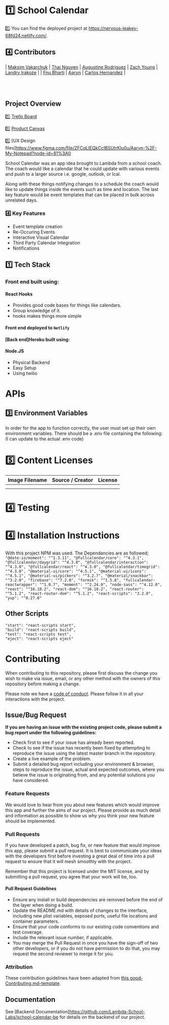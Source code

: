 
# 1️⃣ School Calendar

1️⃣ You can find the deployed project at https://nervous-leakey-68fd24.netlify.com/.

## 4️⃣ Contributors



|                                       [Maksim Vakarchuk](https://github.com/maks112v)                                        |                                       [Thai Nguyen](https://github.com/thaiq8nguyen)                                        |                                       [Augustine Rodriguez](https://github.com/arodri04)                                        |                                       [Zach Young](https://github.com/)                                        |                                       [Landry Irakoze](https://github.com/LandryIrakoze)                                        |
| [Fnu Bharti](https://github.com/bharti3bk) 
|                                       [Aaryn](https://github.com/)                                        |                                       [Carlos Hernandez](https://github.com/)                                        |  

<br>
<br>



## Project Overview

1️⃣ [Trello Board](https://trello.com/b/pLW0q0PL/main)

1️⃣ [Product Canvas](https://www.notion.so/School-Calendar-4f6d59c69ed5456c9b78174ac6292e00)

1️⃣ [UX Design files]https://www.figma.com/file/ZFCqLlEQkCcIBSUtrKIu0u/Aaryn-%2F-My-Notepad?node-id=81%3A0

School Calendar was an app idea brought to Lambda from a school coach. The coach would like a calendar that he could update with various events and push to a larger source i.e. google, outlook, or Ical.

Along with these things notifying changes to a schedule the coach would like to update things inside the events such as time and location. The last key feature would be event templates that can be placed in bulk across unrelated days.




### 4️⃣ Key Features

-    Event template creation
-    Re-Occuring Events
-    Interactive Visual Calendar
-    Third Party Calendar Integration
-    Notifications 

## 1️⃣ Tech Stack

### Front end built using:

#### React Hooks



-    Provides good code bases for things like calendars.
-    Group knowledge of it.
-    hooks makes things more simple




#### Front end deployed to `Netlify`

#### [Back end]Heroku built using:

#### Node.JS

-    Physical Backend
-    Easy Setup
-    Using twilio



# APIs



## 3️⃣ Environment Variables

In order for the app to function correctly, the user must set up their own environment variables. There should be a .env file containing the following: (I can update to the actual .env code)



# 5️⃣ Content Licenses



| Image Filename | Source / Creator | License                                                                      |
| -------------- | ---------------- | ---------------------------------------------------------------------------- |
|    |    |  |
|    |    |  |

# 4️⃣ Testing



# 4️⃣ Installation Instructions

With this project NPM was used. The Dependancies are as followed; ```"@date-io/moment": "^1.3.11", "@fullcalendar/core": "^4.3.1", "@fullcalendar/daygrid": "^4.3.0", "@fullcalendar/interaction": "^4.3.0", "@fullcalendar/react": "^4.3.0", "@fullcalendar/timegrid": "^4.3.0", "@material-ui/core": "^4.5.1", "@material-ui/icons": "^4.5.1", "@material-ui/pickers": "^3.2.7", "@material/snackbar": "^3.2.0", "firebase": "^7.2.0", "formik": "^1.5.8", "fullcalendar-reactwrapper": "^1.0.7", "moment": "^2.24.0", "node-sass": "^4.12.0", "react": "^16.10.2", "react-dom": "^16.10.2", "react-router": "^5.1.2", "react-router-dom": "^5.1.2", "react-scripts": "3.2.0", "yup": "^0.27.0"```

## Other Scripts

    "start": "react-scripts start",
    "build": "react-scripts build",
    "test": "react-scripts test",
    "eject": "react-scripts eject"


# Contributing

When contributing to this repository, please first discuss the change you wish to make via issue, email, or any other method with the owners of this repository before making a change.

Please note we have a [code of conduct](./CODE_OF_CONDUCT.md). Please follow it in all your interactions with the project.

## Issue/Bug Request
   
 **If you are having an issue with the existing project code, please submit a bug report under the following guidelines:**
 - Check first to see if your issue has already been reported.
 - Check to see if the issue has recently been fixed by attempting to reproduce the issue using the latest master branch in the repository.
 - Create a live example of the problem.
 - Submit a detailed bug report including your environment & browser, steps to reproduce the issue, actual and expected outcomes,  where you believe the issue is originating from, and any potential solutions you have considered.

### Feature Requests

We would love to hear from you about new features which would improve this app and further the aims of our project. Please provide as much detail and information as possible to show us why you think your new feature should be implemented.

### Pull Requests

If you have developed a patch, bug fix, or new feature that would improve this app, please submit a pull request. It is best to communicate your ideas with the developers first before investing a great deal of time into a pull request to ensure that it will mesh smoothly with the project.

Remember that this project is licensed under the MIT license, and by submitting a pull request, you agree that your work will be, too.

#### Pull Request Guidelines

- Ensure any install or build dependencies are removed before the end of the layer when doing a build.
- Update the README.md with details of changes to the interface, including new plist variables, exposed ports, useful file locations and container parameters.
- Ensure that your code conforms to our existing code conventions and test coverage.
- Include the relevant issue number, if applicable.
- You may merge the Pull Request in once you have the sign-off of two other developers, or if you do not have permission to do that, you may request the second reviewer to merge it for you.

### Attribution

These contribution guidelines have been adapted from [this good-Contributing.md-template](https://gist.github.com/PurpleBooth/b24679402957c63ec426).

## Documentation

See [Backend Documentation]https://github.com/Lambda-School-Labs/school-calendar-be for details on the backend of our project.
